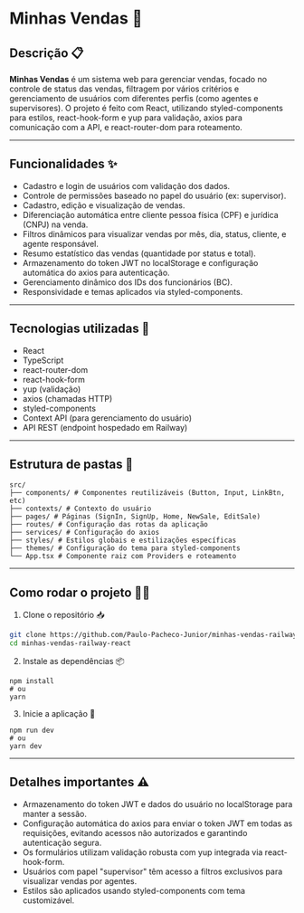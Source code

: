 # Minhas Vendas 🚀

## Descrição 📋

**Minhas Vendas** é um sistema web para gerenciar vendas, focado no controle de status das vendas, filtragem por vários critérios e gerenciamento de usuários com diferentes perfis (como agentes e supervisores). O projeto é feito com React, utilizando styled-components para estilos, react-hook-form e yup para validação, axios para comunicação com a API, e react-router-dom para roteamento.

---

## Funcionalidades ✨

- Cadastro e login de usuários com validação dos dados.
- Controle de permissões baseado no papel do usuário (ex: supervisor).
- Cadastro, edição e visualização de vendas.
- Diferenciação automática entre cliente pessoa física (CPF) e jurídica (CNPJ) na venda.
- Filtros dinâmicos para visualizar vendas por mês, dia, status, cliente, e agente responsável.
- Resumo estatístico das vendas (quantidade por status e total).
- Armazenamento do token JWT no localStorage e configuração automática do axios para autenticação.
- Gerenciamento dinâmico dos IDs dos funcionários (BC).
- Responsividade e temas aplicados via styled-components.

---

## Tecnologias utilizadas 🔧

- React
- TypeScript
- react-router-dom
- react-hook-form
- yup (validação)
- axios (chamadas HTTP)
- styled-components
- Context API (para gerenciamento do usuário)
- API REST (endpoint hospedado em Railway)

---

## Estrutura de pastas 📁

```
src/
├── components/ # Componentes reutilizáveis (Button, Input, LinkBtn, etc)
├── contexts/ # Contexto do usuário
├── pages/ # Páginas (SignIn, SignUp, Home, NewSale, EditSale)
├── routes/ # Configuração das rotas da aplicação
├── services/ # Configuração do axios
├── styles/ # Estilos globais e estilizações específicas
├── themes/ # Configuração do tema para styled-components
└── App.tsx # Componente raiz com Providers e roteamento
```

---

## Como rodar o projeto 🏃‍♂️

1. Clone o repositório 📥

```bash
git clone https://github.com/Paulo-Pacheco-Junior/minhas-vendas-railway-react.git
cd minhas-vendas-railway-react
```

2. Instale as dependências 📦

```
npm install
# ou
yarn
```

3. Inicie a aplicação 🚀

```
npm run dev
# ou
yarn dev
```

---

## Detalhes importantes ⚠️

- Armazenamento do token JWT e dados do usuário no localStorage para manter a sessão.
- Configuração automática do axios para enviar o token JWT em todas as requisições, evitando acessos não autorizados e garantindo autenticação segura.
- Os formulários utilizam validação robusta com yup integrada via react-hook-form.
- Usuários com papel "supervisor" têm acesso a filtros exclusivos para visualizar vendas por agentes.
- Estilos são aplicados usando styled-components com tema customizável.
